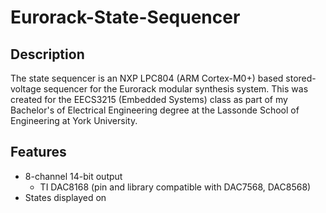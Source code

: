 # Eurorack-State-Sequencer

## Description
The state sequencer is an NXP LPC804 (ARM Cortex-M0+) based stored-voltage sequencer for the Eurorack modular synthesis system. This was created for the EECS3215 (Embedded Systems) class as part of my Bachelor's of Electrical Engineering degree at the Lassonde School of Engineering at York University.

## Features
- 8-channel 14-bit output
  - TI DAC8168 (pin and library compatible with DAC7568, DAC8568)
- States displayed on 
